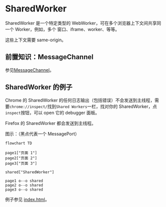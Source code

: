 # SharedWorker

SharedWorker 是一个特定类型的 WebWorker，可在多个浏览器上下文间共享同一个 Worker，例如，多个 窗口、iframe、worker、等等。

这些上下文需要 same-origin。

## 前置知识：MessageChannel

参见[MessageChannel](../MessageChannel/index.md)。

## SharedWorker 的例子

Chrome 的 SharedWorker 的任何日志输出（包括错误）不会发送到主线程，需要`chrome://inspect/`找到`Shared Workers`一栏，找对你的 SharedWorker，点`inspect`按钮，可以 open 它的 debugger 面板。

Firefox 的 SharedWorker 都会发送到主线程。

图示：（黑点代表一个 MessagePort）

```mermaid
flowchart TD

page1["页面 1"]
page2["页面 2"]
page3["页面 3"]

shared["SharedWorker"]

page1 o--o shared
page2 o--o shared
page3 o--o shared

```

例子参见 [index.html](./demo/index.html)。
